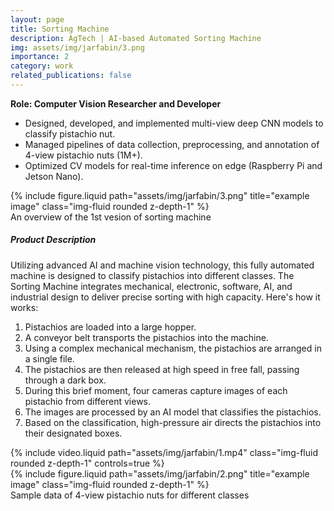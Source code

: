 ```yaml
---
layout: page
title: Sorting Machine
description: AgTech | AI-based Automated Sorting Machine
img: assets/img/jarfabin/3.png
importance: 2
category: work
related_publications: false
---
```



**Role: Computer Vision Researcher and Developer**

-	Designed, developed, and implemented multi-view deep CNN models to classify pistachio nut.
-	Managed pipelines of data collection, preprocessing, and annotation of 4-view pistachio nuts (1M+).
-	Optimized CV models for real-time inference on edge (Raspberry Pi and Jetson Nano).



<div class="row justify-content-sm-center">
    <div class="col-sm-6 mt-3 mt-md-0">
        {% include figure.liquid path="assets/img/jarfabin/3.png" title="example image" class="img-fluid rounded z-depth-1" %}
    </div>
</div>
<div class="caption">
    An overview of the 1st vesion of sorting machine
</div>




##### **Product Description**

Utilizing advanced AI and machine vision technology, this fully automated machine is designed to classify pistachios into different classes. The Sorting Machine integrates mechanical, electronic, software, AI, and industrial design to deliver precise sorting with high capacity. Here's how it works:



1. Pistachios are loaded into a large hopper.
2. A conveyor belt transports the pistachios into the machine.
3. Using a complex mechanical mechanism, the pistachios are arranged in a single file.
4. The pistachios are then released at high speed in free fall, passing through a dark box.
5. During this brief moment, four cameras capture images of each pistachio from different views.
6. The images are processed by an AI model that classifies the pistachios.
7. Based on the classification, high-pressure air directs the pistachios into their designated boxes.




<div class="row justify-content-sm-center">
    <div class="col-sm-8 mt-3 mt-md-0">
        {% include video.liquid path="assets/img/jarfabin/1.mp4" class="img-fluid rounded z-depth-1" controls=true %}
    </div>
</div>

<div class="row justify-content-sm-center">
    <div class="col-sm-12 mt-3 mt-md-0">
        {% include figure.liquid path="assets/img/jarfabin/2.png" title="example image" class="img-fluid rounded z-depth-1" %}
    </div>
</div>
<div class="caption">
    Sample data of 4-view pistachio nuts for different classes
</div>


